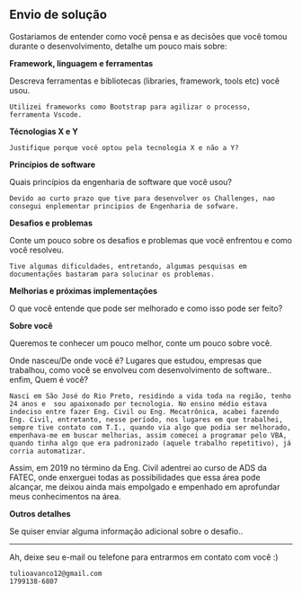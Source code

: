 ## Envio de solução

Gostariamos de entender como você pensa e as decisões que você tomou durante o desenvolvimento, detalhe um pouco mais sobre:

**Framework, linguagem e ferramentas**

Descreva ferramentas e bibliotecas (libraries, framework, tools etc) você usou.

    Utilizei frameworks como Bootstrap para agilizar o processo, ferramenta Vscode.

**Técnologias X e Y**

    Justifique porque você optou pela tecnologia X e não a Y?

**Princípios de software**

Quais princípios da engenharia de software que você usou?

    Devido ao curto prazo que tive para desenvolver os Challenges, nao consegui enplementar principios de Engenharia de sofware.

**Desafios e problemas**

Conte um pouco sobre os desafios e problemas que você enfrentou e como você resolveu.

    Tive algumas dificuldades, entretando, algumas pesquisas em documentações bastaram para solucinar os problemas.

**Melhorias e próximas implementações**

O que você entende que pode ser melhorado e como isso pode ser feito?

**Sobre você**

Queremos te conhecer um pouco melhor, conte um pouco sobre você.

Onde nasceu/De onde você é? Lugares que estudou, empresas que trabalhou, como você se envolveu com desenvolvimento de software.. enfim, Quem é você?

    Nasci em São José do Rio Preto, residindo a vida toda na região, tenho 24 anos e  sou apaixonado por tecnologia. No ensino médio estava indeciso entre fazer Eng. Civil ou Eng. Mecatrônica, acabei fazendo Eng. Civil, entretanto, nesse período, nos lugares em que trabalhei, sempre tive contato com T.I., quando via algo que podia ser melhorado, empenhava-me em buscar melhorias, assim comecei a programar pelo VBA, quando tinha algo que era padronizado (aquele trabalho repetitivo), já corria automatizar.

Assim, em 2019 no término da Eng. Civil adentrei ao curso de ADS da FATEC, onde enxerguei todas as possibilidades que essa área pode alcançar, me deixou ainda mais empolgado e empenhado em aprofundar meus conhecimentos na área.

**Outros detalhes**

Se quiser enviar alguma informação adicional sobre o desafio..

---

Ah, deixe seu e-mail ou telefone para entrarmos em contato com você :)

    tulioavanco12@gmail.com
    1799138-6807
